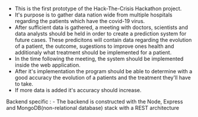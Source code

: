 - This is the first prototype of the Hack-The-Crisis Hackathon project.
- It's purpose is to gather data nation wide from multiple hospitals regarding the patients which have the covid-19 virus.
- After sufficient data is gathered, a meeting with doctors, scientists and data analysts should be held in order to create a prediction system for future cases. These predicitons will contain data regarding the evolution of a patient, the outcome, sugestions to improve ones health and additionaly what treatment should be implemented for a patient.
- In the time following the meeting, the system should be implemented inside the web application.
- After it's implementation the program should be able to determine with a good accuracy the evolution of a patients and the treatment they'll have to take.
- If more data is added it's accuracy should increase.

Backend specific : - The backend is constructed with the Node, Express and MongoDB(non-relational database) stack with a REST                                  architecture
                    
